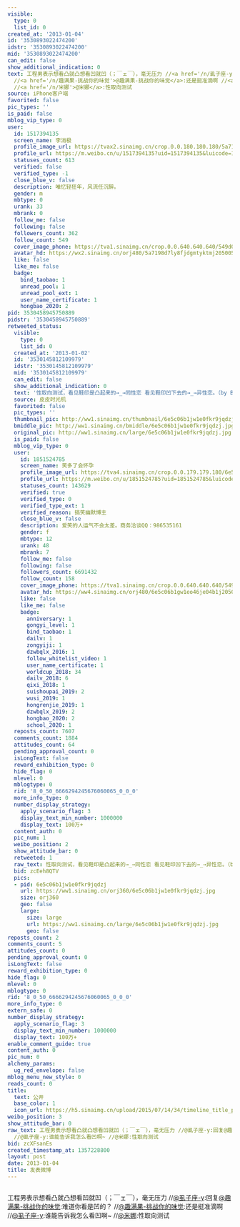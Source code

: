 ```yaml
---
visible:
  type: 0
  list_id: 0
created_at: '2013-01-04'
id: '3530893022474200'
idstr: '3530893022474200'
mid: '3530893022474200'
can_edit: false
show_additional_indication: 0
text: 工程男表示想看凸就凸想看凹就凹（；￣ェ￣），毫无压力 //<a href='/n/虱子座-y'>@虱子座-y</a>:回复<a href='/n/趣满果-挑战你的味觉'>@趣满果-挑战你的味觉</a>:难道你看是凹的？
  //<a href='/n/趣满果-挑战你的味觉'>@趣满果-挑战你的味觉</a>:还是挺准滴啊 //<a href='/n/虱子座-y'>@虱子座-y</a>:谁能告诉我怎么看凹啊~
  //<a href='/n/米娜'>@米娜</a>:性取向测试
source: iPhone客户端
favorited: false
pic_types: ''
is_paid: false
mblog_vip_type: 0
user:
  id: 1517394135
  screen_name: 李消极
  profile_image_url: https://tvax2.sinaimg.cn/crop.0.0.180.180.180/5a7198d7ly8fjdgmtyktmj20500500so.jpg?KID=imgbed,tva&Expires=1606399748&ssig=Ub%2BDQCuS4k
  profile_url: https://m.weibo.cn/u/1517394135?uid=1517394135&luicode=10000011&lfid=2304131517394135_-_WEIBO_SECOND_PROFILE_WEIBO
  statuses_count: 613
  verified: false
  verified_type: -1
  close_blue_v: false
  description: 唯忆轻狂年，风流任沉醉。
  gender: m
  mbtype: 0
  urank: 33
  mbrank: 0
  follow_me: false
  following: false
  followers_count: 362
  follow_count: 549
  cover_image_phone: https://tva1.sinaimg.cn/crop.0.0.640.640.640/549d0121tw1egm1kjly3jj20hs0hsq4f.jpg
  avatar_hd: https://wx2.sinaimg.cn/orj480/5a7198d7ly8fjdgmtyktmj20500500so.jpg
  like: false
  like_me: false
  badge:
    bind_taobao: 1
    unread_pool: 1
    unread_pool_ext: 1
    user_name_certificate: 1
    hongbao_2020: 2
pid: 3530458945750889
pidstr: '3530458945750889'
retweeted_status:
  visible:
    type: 0
    list_id: 0
  created_at: '2013-01-02'
  id: '3530145812109979'
  idstr: '3530145812109979'
  mid: '3530145812109979'
  can_edit: false
  show_additional_indication: 0
  text: '性取向测试，看见鞋印是凸起来的→_→同性恋 看见鞋印凹下去的→_→异性恋。（by BOBand）  '
  source: 皮皮时光机
  favorited: false
  pic_types: ''
  thumbnail_pic: http://ww1.sinaimg.cn/thumbnail/6e5c06b1jw1e0fkr9jqdzj.jpg
  bmiddle_pic: http://ww1.sinaimg.cn/bmiddle/6e5c06b1jw1e0fkr9jqdzj.jpg
  original_pic: http://ww1.sinaimg.cn/large/6e5c06b1jw1e0fkr9jqdzj.jpg
  is_paid: false
  mblog_vip_type: 0
  user:
    id: 1851524785
    screen_name: 笑多了会怀孕
    profile_image_url: https://tva4.sinaimg.cn/crop.0.0.179.179.180/6e5c06b1gw1eo46je04b1j2050050mxl.jpg?KID=imgbed,tva&Expires=1606399748&ssig=%2BYNN8%2F4k5X
    profile_url: https://m.weibo.cn/u/1851524785?uid=1851524785&luicode=10000011&lfid=2304131517394135_-_WEIBO_SECOND_PROFILE_WEIBO
    statuses_count: 143629
    verified: true
    verified_type: 0
    verified_type_ext: 1
    verified_reason: 搞笑幽默博主
    close_blue_v: false
    description: 爱笑的人运气不会太差。商务洽谈QQ：986535161
    gender: f
    mbtype: 12
    urank: 48
    mbrank: 7
    follow_me: false
    following: false
    followers_count: 6691432
    follow_count: 158
    cover_image_phone: https://tva1.sinaimg.cn/crop.0.0.640.640.640/549d0121tw1egm1kjly3jj20hs0hsq4f.jpg
    avatar_hd: https://ww4.sinaimg.cn/orj480/6e5c06b1gw1eo46je04b1j2050050mxl.jpg
    like: false
    like_me: false
    badge:
      anniversary: 1
      gongyi_level: 1
      bind_taobao: 1
      dailv: 1
      zongyiji: 1
      dzwbqlx_2016: 1
      follow_whitelist_video: 1
      user_name_certificate: 1
      worldcup_2018: 34
      dailv_2018: 6
      qixi_2018: 1
      suishoupai_2019: 2
      wusi_2019: 1
      hongrenjie_2019: 1
      dzwbqlx_2019: 2
      hongbao_2020: 2
      school_2020: 1
  reposts_count: 7607
  comments_count: 1884
  attitudes_count: 64
  pending_approval_count: 0
  isLongText: false
  reward_exhibition_type: 0
  hide_flag: 0
  mlevel: 0
  mblogtype: 0
  rid: '8_0_50_6666294245676060065_0_0_0'
  more_info_type: 0
  number_display_strategy:
    apply_scenario_flag: 3
    display_text_min_number: 1000000
    display_text: 100万+
  content_auth: 0
  pic_num: 1
  weibo_position: 2
  show_attitude_bar: 0
  retweeted: 1
  raw_text: 性取向测试，看见鞋印是凸起来的→_→同性恋 看见鞋印凹下去的→_→异性恋。（by BOBand）  ​​​
  bid: zcEeh8QTV
  pics:
  - pid: 6e5c06b1jw1e0fkr9jqdzj
    url: https://ww1.sinaimg.cn/orj360/6e5c06b1jw1e0fkr9jqdzj.jpg
    size: orj360
    geo: false
    large:
      size: large
      url: https://ww1.sinaimg.cn/large/6e5c06b1jw1e0fkr9jqdzj.jpg
      geo: false
reposts_count: 2
comments_count: 5
attitudes_count: 0
pending_approval_count: 0
isLongText: false
reward_exhibition_type: 0
hide_flag: 0
mlevel: 0
mblogtype: 0
rid: '8_0_50_6666294245676060065_0_0_0'
more_info_type: 0
extern_safe: 0
number_display_strategy:
  apply_scenario_flag: 3
  display_text_min_number: 1000000
  display_text: 100万+
enable_comment_guide: true
content_auth: 0
pic_num: 0
alchemy_params:
  ug_red_envelope: false
mblog_menu_new_style: 0
reads_count: 0
title:
  text: 公开
  base_color: 1
  icon_url: https://h5.sinaimg.cn/upload/2015/07/14/34/timeline_title_public_default.png
weibo_position: 3
show_attitude_bar: 0
raw_text: 工程男表示想看凸就凸想看凹就凹（；￣ェ￣），毫无压力 //@虱子座-y:回复@趣满果-挑战你的味觉:难道你看是凹的？ //@趣满果-挑战你的味觉:还是挺准滴啊
  //@虱子座-y:谁能告诉我怎么看凹啊~ //@米娜:性取向测试
bid: zcXFsanEs
created_timestamp_at: 1357228800
layout: post
date: 2013-01-04
title: 发表微博
---
```


![]()

工程男表示想看凸就凸想看凹就凹（；￣ェ￣），毫无压力 //<a href='/n/虱子座-y'>@虱子座-y</a>:回复<a href='/n/趣满果-挑战你的味觉'>@趣满果-挑战你的味觉</a>:难道你看是凹的？ //<a href='/n/趣满果-挑战你的味觉'>@趣满果-挑战你的味觉</a>:还是挺准滴啊 //<a href='/n/虱子座-y'>@虱子座-y</a>:谁能告诉我怎么看凹啊~ //<a href='/n/米娜'>@米娜</a>:性取向测试

